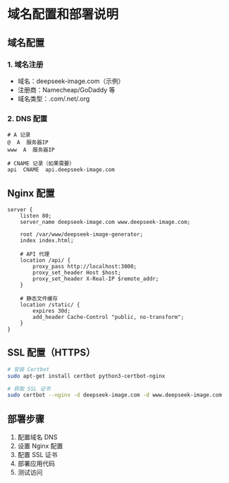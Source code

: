 # 域名配置和部署说明

## 域名配置
### 1. 域名注册
- 域名：deepseek-image.com（示例）
- 注册商：Namecheap/GoDaddy 等
- 域名类型：.com/.net/.org

### 2. DNS 配置
```nginx
# A 记录
@  A  服务器IP
www  A  服务器IP

# CNAME 记录（如果需要）
api  CNAME  api.deepseek-image.com
```

## Nginx 配置
```nginx
server {
    listen 80;
    server_name deepseek-image.com www.deepseek-image.com;

    root /var/www/deepseek-image-generator;
    index index.html;

    # API 代理
    location /api/ {
        proxy_pass http://localhost:3000;
        proxy_set_header Host $host;
        proxy_set_header X-Real-IP $remote_addr;
    }

    # 静态文件缓存
    location /static/ {
        expires 30d;
        add_header Cache-Control "public, no-transform";
    }
}
```

## SSL 配置（HTTPS）
```bash
# 安装 Certbot
sudo apt-get install certbot python3-certbot-nginx

# 获取 SSL 证书
sudo certbot --nginx -d deepseek-image.com -d www.deepseek-image.com
```

## 部署步骤
1. 配置域名 DNS
2. 设置 Nginx 配置
3. 配置 SSL 证书
4. 部署应用代码
5. 测试访问 